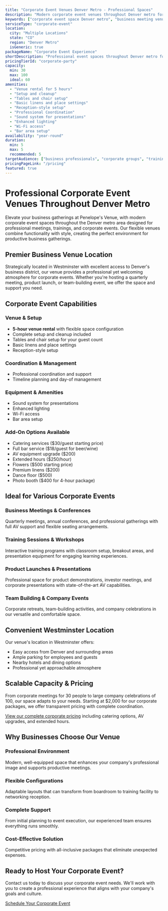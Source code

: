 ```yaml
---
title: "Corporate Event Venues Denver Metro - Professional Spaces"
description: "Modern corporate event venues throughout Denver metro for 30-100 guests. Professional spaces starting at $2,000 with AV equipment and complete coordination."
keywords: ["corporate event space Denver metro", "business meeting venue Colorado", "professional event space", "corporate training facility", "Denver conference room", "Colorado corporate venue"]
serviceType: "corporate-event"
location:
  city: "Multiple Locations"
  state: "CO"
  region: "Denver Metro"
  isGeneric: true
packageName: "Corporate Event Experience"
shortDescription: "Professional event spaces throughout Denver metro for 30-100 guests with complete coordination and modern amenities."
pricingTierId: "corporate-party"
capacity:
  min: 30
  max: 100
  ideal: 60
amenities:
  - "Venue rental for 5 hours"
  - "Setup and cleanup"
  - "Tables and chair setup"
  - "Basic linens and place settings"
  - "Reception-style setup"
  - "Professional Coordination"
  - "Sound system for presentations"
  - "Enhanced lighting"
  - "Wi-Fi access"
  - "Bar area setup"
availability: "year-round"
duration:
  min: 5
  max: 5
  recommended: 5
targetAudience: ["business professionals", "corporate groups", "training organizations"]
pricingPageLink: "/pricing"
featured: true
---
```


# Professional Corporate Event Venues Throughout Denver Metro

Elevate your business gatherings at Penelope's Venue, with modern corporate event spaces throughout the Denver metro area designed for professional meetings, trainings, and corporate events. Our flexible venues combine functionality with style, creating the perfect environment for productive business gatherings.

## Premier Business Venue Location

Strategically located in Westminster with excellent access to Denver's business district, our venue provides a professional yet welcoming atmosphere for corporate events. Whether you're hosting a quarterly meeting, product launch, or team-building event, we offer the space and support you need.

## Corporate Event Capabilities

### Venue & Setup
- **5-hour venue rental** with flexible space configuration
- Complete setup and cleanup included
- Tables and chair setup for your guest count
- Basic linens and place settings
- Reception-style setup

### Coordination & Management
- Professional coordination and support
- Timeline planning and day-of management

### Equipment & Amenities
- Sound system for presentations
- Enhanced lighting
- Wi-Fi access
- Bar area setup

### Add-On Options Available
- Catering services ($30/guest starting price)
- Full bar service ($18/guest for beer/wine)
- AV equipment upgrade ($200)
- Extended hours ($250/hour)
- Flowers ($500 starting price)
- Premium linens ($200)
- Dance floor ($500)
- Photo booth ($400 for 4-hour package)

## Ideal for Various Corporate Events

### Business Meetings & Conferences
Quarterly meetings, annual conferences, and professional gatherings with full AV support and flexible seating arrangements.

### Training Sessions & Workshops
Interactive training programs with classroom setup, breakout areas, and presentation equipment for engaging learning experiences.

### Product Launches & Presentations
Professional space for product demonstrations, investor meetings, and corporate presentations with state-of-the-art AV capabilities.

### Team Building & Company Events
Corporate retreats, team-building activities, and company celebrations in our versatile and comfortable space.

## Convenient Westminster Location

Our venue's location in Westminster offers:
- Easy access from Denver and surrounding areas
- Ample parking for employees and guests
- Nearby hotels and dining options
- Professional yet approachable atmosphere

## Scalable Capacity & Pricing

From corporate meetings for 30 people to large company celebrations of 100, our space adapts to your needs. Starting at $2,000 for our corporate packages, we offer transparent pricing with complete coordination.

[View our complete corporate pricing](/pricing) including catering options, AV upgrades, and extended hours.

## Why Businesses Choose Our Venue

### Professional Environment
Modern, well-equipped space that enhances your company's professional image and supports productive meetings.

### Flexible Configurations
Adaptable layouts that can transform from boardroom to training facility to networking reception.

### Complete Support
From initial planning to event execution, our experienced team ensures everything runs smoothly.

### Cost-Effective Solution
Competitive pricing with all-inclusive packages that eliminate unexpected expenses.

## Ready to Host Your Corporate Event?

Contact us today to discuss your corporate event needs. We'll work with you to create a professional experience that aligns with your company's goals and culture.

[Schedule Your Corporate Event](/contact#book)
